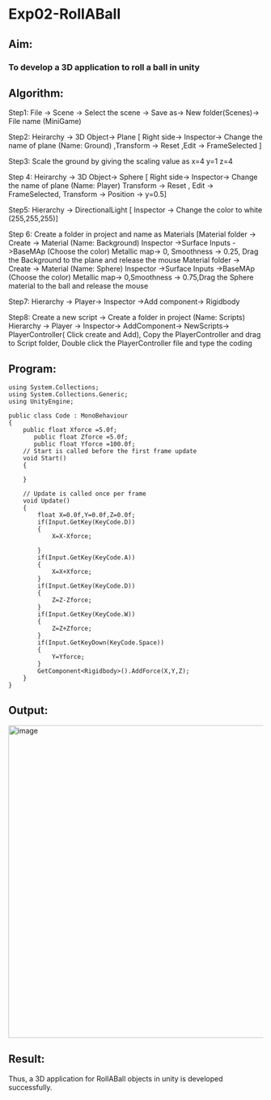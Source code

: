 # Exp02-RollABall

## Aim:
### To develop a 3D application to roll a ball in unity

## Algorithm:
 Step1: File -> Scene -> Select the scene -> Save as-> New folder(Scenes)-> File name (MiniGame)

 Step2: Heirarchy -> 3D Object-> Plane 
 [ Right side-> Inspector-> Change the name of plane (Name: Ground) ,Transform -> Reset ,Edit -> FrameSelected ]

 Step3: Scale the ground by giving the scaling value as x=4 y=1 z=4

 Step 4: Heirarchy -> 3D Object-> Sphere [ Right side-> Inspector-> Change the name of plane (Name: Player)
 Transform -> Reset , Edit -> FrameSelected, Transform -> Position -> y=0.5]

 Step5: Hierarchy -> DirectionalLight [ Inspector -> Change the color to white (255,255,255)]

 Step 6: Create a folder in project and name as Materials [Material folder -> Create -> Material (Name: Background)
 Inspector ->Surface Inputs ->BaseMAp (Choose the color) Metallic map-> 0, Smoothness -> 0.25, Drag the Background to the plane and release the mouse
 Material folder -> Create -> Material (Name: Sphere) Inspector ->Surface Inputs ->BaseMAp (Choose the color) Metallic map-> 0,Smoothness -> 0.75,Drag the Sphere material to the ball and release the mouse

Step7: Hierarchy -> Player-> Inspector ->Add component-> Rigidbody

Step8: Create a new script -> Create a folder in project (Name: Scripts) Hierarchy -> Player -> Inspector-> AddComponent-> NewScripts-> PlayerController( Click create and Add), Copy the PlayerController and drag to Script folder, Double click the PlayerController file and type the coding

## Program:
```
using System.Collections;
using System.Collections.Generic;
using UnityEngine;

public class Code : MonoBehaviour
{
    public float Xforce =5.0f;
       public float Zforce =5.0f;
       public float Yforce =100.0f; 
    // Start is called before the first frame update
    void Start()
    {
       
    }

    // Update is called once per frame
    void Update()
    {
        float X=0.0f,Y=0.0f,Z=0.0f;
        if(Input.GetKey(KeyCode.D))
        {
            X=X-Xforce;

        }
        if(Input.GetKey(KeyCode.A))
        {
            X=X+Xforce;
        }
        if(Input.GetKey(KeyCode.D))
        {
            Z=Z-Zforce;
        }
        if(Input.GetKey(KeyCode.W))
        {
            Z=Z+Zforce;
        }
        if(Input.GetKeyDown(KeyCode.Space))
        {
            Y=Yforce;
        }
        GetComponent<Rigidbody>().AddForce(X,Y,Z);
    }
}
```

## Output:
<img width="1039" height="617" alt="image" src="https://github.com/user-attachments/assets/f5002ee1-09c1-441a-a093-bc77b417bbd2" />

## Result:
Thus, a 3D application for RollABall objects in unity is developed successfully.
